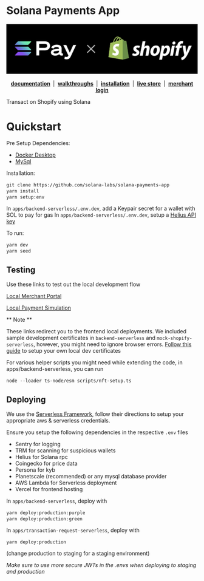 # Solana Payments App

<p align="center"><img src="apps/docs/docs/assets/solana_shopify.jpeg" alt="Solana_Shopify"/></p>

<p align="center">
    <b>
        <a href="https://commercedocs.solanapay.com">documentation</a>
    </b>
    &nbsp;|&nbsp;
    <b>
        <a href="https://www.youtube.com/channel/UCAbEl-Jr7kx2JqjTjhpoT-Q">walkthroughs</a>
    </b>
    &nbsp;|&nbsp;
    <b>
        <a href="https://apps.shopify.com/solana-pay">installation</a>
    </b>
    &nbsp;|&nbsp;
    <b>
        <a href="https://solanatest1.myshopify.com/">live store</a>
    </b>
    &nbsp;|&nbsp;
    <b>
        <a href="https://merchant.solanapay.com">merchant login</a>
    </b>
</p>

Transact on Shopify using Solana

# Quickstart

Pre Setup Dependencies:

-   [Docker Desktop](https://docs.docker.com/desktop/)
-   [MySql](https://dev.mysql.com/doc/mysql-installation-excerpt/5.7/en/)

Installation:

```
git clone https://github.com/solana-labs/solana-payments-app
yarn install
yarn setup:env
```

In `apps/backend-serverless/.env.dev`, add a Keypair secret for a wallet with SOL to pay for gas
In `apps/backend-serverless/.env.dev`, setup a [Helius API key](https://www.helius.dev)

To run:

```
yarn dev
yarn seed
```

## Testing

Use these links to test out the local development flow

[Local Merchant Portal](https://localhost:4004/install)

[Local Payment Simulation](https://localhost:4004/payment)

** Note **

These links redirect you to the frontend local deployments. We included sample development certificates in `backend-serverless` and `mock-shopify-serverless`, however, you might need to ignore browser errors. [Follow this guide](https://blog.simontimms.com/2021/10/12/serverless-offline-https/) to setup your own local dev certificates

For various helper scripts you might need while extending the code, in apps/backend-serverless, you can run

```
node --loader ts-node/esm scripts/nft-setup.ts
```

## Deploying

We use the [Serverless Framework](https://www.serverless.com), follow their directions to setup your appropriate aws & serverless credentials.

Ensure you setup the following dependencies in the respective `.env` files

-   Sentry for logging
-   TRM for scanning for suspicious wallets
-   Helius for Solana rpc
-   Coingecko for price data
-   Persona for kyb
-   Planetscale (recommended) or any mysql database provider
-   AWS Lambda for Serverless deployment
-   Vercel for frontend hosting

In `apps/backend-serverless`, deploy with

```
yarn deploy:production:purple
yarn deploy:production:green
```

In `apps/transaction-request-serverless`, deploy with

```
yarn deploy:production
```

(change production to staging for a staging environment)

_Make sure to use more secure JWTs in the .envs when deploying to staging and production_
